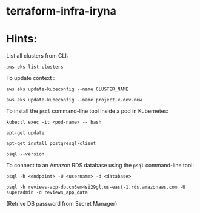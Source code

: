 # terraform-infra-iryna

# Hints:

List all clusters from CLI: 

`aws eks list-clusters`

To update context : 

`aws eks update-kubeconfig --name CLUSTER_NAME`

`aws eks update-kubeconfig --name project-x-dev-new`

To install the `psql` command-line tool inside a pod in Kubernetes: 

`kubectl exec -it <pod-name> -- bash`

`apt-get update`

`apt-get install postgresql-client`

`psql --version`


To connect to an Amazon RDS database using the `psql` command-line tool:

`psql -h <endpoint> -U <username> -d <database>`

`psql -h reviews-app-db.cn6em4si29gl.us-east-1.rds.amazonaws.com -U superadmin -d reviews_app_data`

(Retrive DB password from Secret Manager)